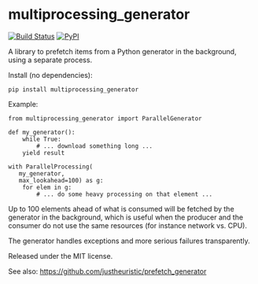 multiprocessing\_generator
==========================

[![Build
Status](https://travis-ci.org/wetneb/multiprocessing_generator.svg?branch=master)](https://travis-ci.org/wetneb/multiprocessing\_generator)
[![PyPI](https://img.shields.io/pypi/v/multiprocessing_generator.svg)](https://pypi.python.org/pypi/multiprocessing\_generator)

A library to prefetch items from a Python generator in the background,
using a separate process.

Install (no dependencies):

    pip install multiprocessing_generator

Example:

    from multiprocessing_generator import ParallelGenerator

    def my_generator():
        while True:
            # ... download something long ...
	    yield result

    with ParallelProcessing(
	   my_generator,
	   max_lookahead=100) as g:
        for elem in g:
            # ... do some heavy processing on that element ...
	    

Up to 100 elements ahead of what is consumed will be fetched by the generator
in the background, which is useful when the producer and the consumer do
not use the same resources (for instance network vs. CPU).

The generator handles exceptions and more serious failures transparently.

Released under the MIT license.

See also: https://github.com/justheuristic/prefetch_generator
